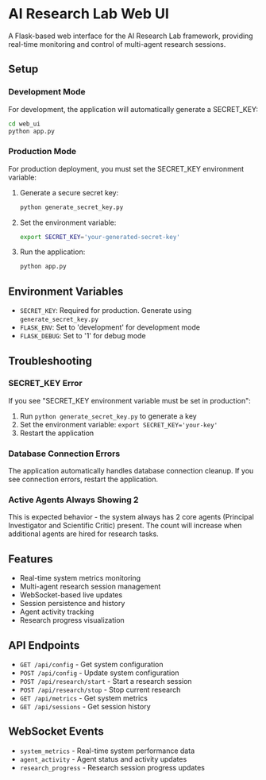 # AI Research Lab Web UI

A Flask-based web interface for the AI Research Lab framework, providing real-time monitoring and control of multi-agent research sessions.

## Setup

### Development Mode

For development, the application will automatically generate a SECRET_KEY:

```bash
cd web_ui
python app.py
```

### Production Mode

For production deployment, you must set the SECRET_KEY environment variable:

1. Generate a secure secret key:
   ```bash
   python generate_secret_key.py
   ```

2. Set the environment variable:
   ```bash
   export SECRET_KEY='your-generated-secret-key'
   ```

3. Run the application:
   ```bash
   python app.py
   ```

## Environment Variables

- `SECRET_KEY`: Required for production. Generate using `generate_secret_key.py`
- `FLASK_ENV`: Set to 'development' for development mode
- `FLASK_DEBUG`: Set to '1' for debug mode

## Troubleshooting

### SECRET_KEY Error
If you see "SECRET_KEY environment variable must be set in production":
1. Run `python generate_secret_key.py` to generate a key
2. Set the environment variable: `export SECRET_KEY='your-key'`
3. Restart the application

### Database Connection Errors
The application automatically handles database connection cleanup. If you see connection errors, restart the application.

### Active Agents Always Showing 2
This is expected behavior - the system always has 2 core agents (Principal Investigator and Scientific Critic) present. The count will increase when additional agents are hired for research tasks.

## Features

- Real-time system metrics monitoring
- Multi-agent research session management
- WebSocket-based live updates
- Session persistence and history
- Agent activity tracking
- Research progress visualization

## API Endpoints

- `GET /api/config` - Get system configuration
- `POST /api/config` - Update system configuration
- `POST /api/research/start` - Start a research session
- `POST /api/research/stop` - Stop current research
- `GET /api/metrics` - Get system metrics
- `GET /api/sessions` - Get session history

## WebSocket Events

- `system_metrics` - Real-time system performance data
- `agent_activity` - Agent status and activity updates
- `research_progress` - Research session progress updates